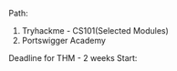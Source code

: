 Path:
1. Tryhackme - CS101(Selected Modules)
2. Portswigger Academy

Deadline for THM - 2 weeks
Start: